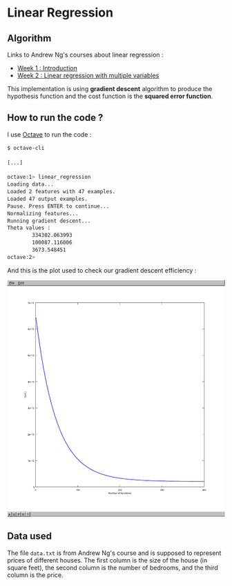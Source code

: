 # Linear Regression

## Algorithm

Links to Andrew Ng's courses about linear regression :

- [Week 1 : Introduction](https://www.coursera.org/learn/machine-learning/home/week/1)
- [Week 2 : Linear regression with multiple variables](https://www.coursera.org/learn/machine-learning/home/week/2)

This implementation is using **gradient descent** algorithm to produce the hypothesis function and the cost function is the **squared error function**.

## How to run the code ?

I use [Octave](https://gnu.org/software/octave/) to run the code :

```bash
$ octave-cli

[...]

octave:1> linear_regression
Loading data...
Loaded 2 features with 47 examples.
Loaded 47 output examples.
Pause. Press ENTER to continue...
Normalizing features...
Running gradient descent...
Theta values :
        334302.063993
        100087.116006
        3673.548451
octave:2> 
```

And this is the plot used to check our gradient descent efficiency :

![Example of output plot](img/gradient_descent_plot.png)

## Data used

The file `data.txt` is from Andrew Ng's course and is supposed to represent prices of different houses. The first column is the size of the house (in square feet), the second column is the number of bedrooms, and the third column is the price.
